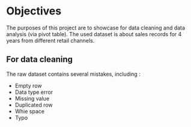 # Objectives
The purposes of this project are to showcase for data cleaning and data analysis (via pivot table).
The used dataset is about sales records for 4 years from different retail channels.

## For data cleaning
The raw dataset contains several mistakes, including :
- Empty row
- Data type error
- Missing value
- Duplicated row
- Whie space
- Typo